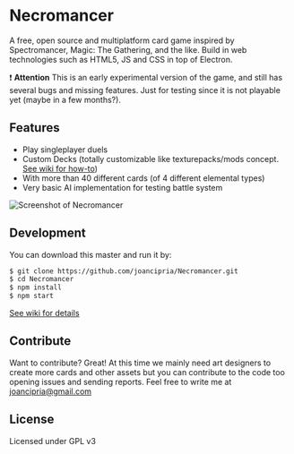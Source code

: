 # Necromancer
A free, open source and multiplatform card game inspired by Spectromancer, Magic: The Gathering, and the like. Build in web technologies such as HTML5, JS and CSS in top of Electron.

:exclamation: **Attention** This is an early experimental version of the game, and still has several bugs and missing features. Just for testing since it is not playable yet (maybe in a  few months?).

Features
----
  - Play singleplayer duels
  - Custom Decks (totally customizable like texturepacks/mods concept. [See wiki for how-to](https://github.com/joancipria/Necromancer/wiki/Custom-Decks))
  - With more than 40 different cards (of 4 different elemental types)
  - Very basic AI implementation for testing battle system

  ![Screenshot of Necromancer](https://joancipria.files.wordpress.com/2017/10/2017-10-22-221141_3286x1080_scrot.png)


Development
----
You can download this master and run it by:

```sh
$ git clone https://github.com/joancipria/Necromancer.git
$ cd Necromancer
$ npm install
$ npm start
```
[See wiki for details](https://github.com/joancipria/Necromancer/wiki/Development) 

Contribute
----
Want to contribute? Great! At this time we mainly need art designers to create more cards and other assets but you can contribute to the code too opening issues and sending reports. Feel free to write me at joancipria@gmail.com


License
----
Licensed under GPL v3
